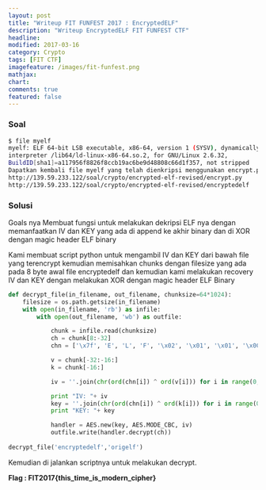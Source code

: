 ```yaml
---
layout: post
title: "Writeup FIT FUNFEST 2017 : EncryptedELF"
description: "Writeup EncryptedELF FIT FUNFEST CTF"
headline: 
modified: 2017-03-16
category: Crypto
tags: [FIT CTF]
imagefeature: /images/fit-funfest.png
mathjax: 
chart: 
comments: true
featured: false
---
```



### Soal

```sh
$ file myelf
myelf: ELF 64-bit LSB executable, x86-64, version 1 (SYSV), dynamically linked,
interpreter /lib64/ld-linux-x86-64.so.2, for GNU/Linux 2.6.32,
BuildID[sha1]=a117956f8826f8ccb19ac6be9d48808c66d1f357, not stripped
Dapatkan kembali file myelf yang telah dienkripsi menggunakan encrypt.py!
http://139.59.233.122/soal/crypto/encrypted-elf-revised/encrypt.py
http://139.59.233.122/soal/crypto/encrypted-elf-revised/encryptedelf
```

### Solusi

Goals nya Membuat fungsi untuk melakukan dekripsi ELF nya dengan memanfaatkan IV dan
KEY yang ada di append ke akhir binary dan di XOR dengan magic header ELF
binary

Kami membuat script python untuk mengambil IV dan KEY dari bawah file yang
terencrypt kemudian memisahkan chunks dengan filesize yang ada pada 8 byte
awal file encryptedelf​ dan kemudian kami melakukan recovery IV dan KEY dengan
melakukan XOR dengan magic header ELF Binary

```python
def decrypt_file(in_filename, out_filename, chunksize=64*1024):
    filesize = os.path.getsize(in_filename)
    with open(in_filename, 'rb') as infile:
        with open(out_filename, 'wb') as outfile:

            chunk = infile.read(chunksize)
            ch = chunk[8:-32]
            chn = ['\x7f', 'E', 'L', 'F', '\x02', '\x01', '\x01', '\x00', '\x00', '\x00', '\x00', '\x00', '\x00', '\x00', '\x00', '\x00']

            v = chunk[-32:-16:]
            k = chunk[-16:]

            iv = ''.join(chr(ord(chn[i]) ^ ord(v[i])) for i in range(0, 16))

            print "IV: "+ iv
            key = ''.join(chr(ord(chn[i]) ^ ord(k[i])) for i in range(0, 16))
            print "KEY: "+ key

            handler = AES.new(key, AES.MODE_CBC, iv)
            outfile.write(handler.decrypt(ch))
            
decrypt_file('encryptedelf','origelf')
```

Kemudian di jalankan scriptnya untuk melakukan decrypt.

**Flag : FIT2017{this_time_is_modern_cipher}**
            